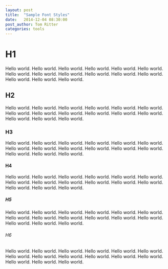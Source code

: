 ```yaml
---
layout: post
title:  "Sample Font Styles"
date:   2014-12-04 08:30:00
post_author: Tom Ritter
categories: tools
---
```


<h1>H1</h1>

Hello world. Hello world. Hello world. Hello world. Hello world. Hello world. Hello world. Hello world. Hello world. Hello world. Hello world. Hello world. Hello world. Hello world. Hello world. 

<h2>H2</h2>

Hello world. Hello world. Hello world. Hello world. Hello world. Hello world. Hello world. Hello world. Hello world. Hello world. Hello world. Hello world. Hello world. Hello world. Hello world. 

<h3>H3</h3>

Hello world. Hello world. Hello world. Hello world. Hello world. Hello world. Hello world. Hello world. Hello world. Hello world. Hello world. Hello world. Hello world. Hello world. Hello world. 

<h4>H4</h4>

Hello world. Hello world. Hello world. Hello world. Hello world. Hello world. Hello world. Hello world. Hello world. Hello world. Hello world. Hello world. Hello world. Hello world. Hello world. 

<h5>H5</h5>

Hello world. Hello world. Hello world. Hello world. Hello world. Hello world. Hello world. Hello world. Hello world. Hello world. Hello world. Hello world. Hello world. Hello world. Hello world. 

<h6>H6</h6>

Hello world. Hello world. Hello world. Hello world. Hello world. Hello world. Hello world. Hello world. Hello world. Hello world. Hello world. Hello world. Hello world. Hello world. Hello world. 

